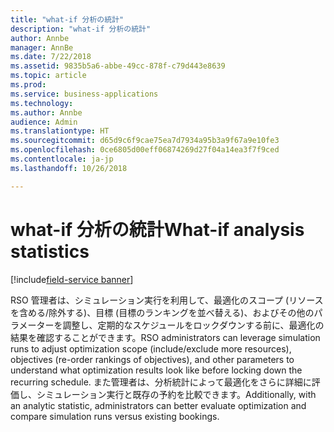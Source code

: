 ```yaml
---
title: "what-if 分析の統計"
description: "what-if 分析の統計"
author: Annbe
manager: AnnBe
ms.date: 7/22/2018
ms.assetid: 9835b5a6-abbe-49cc-878f-c79d443e8639
ms.topic: article
ms.prod: 
ms.service: business-applications
ms.technology: 
ms.author: Annbe
audience: Admin
ms.translationtype: HT
ms.sourcegitcommit: d65d9c6f9cae75ea7d7934a95b3a9f67a9e10fe3
ms.openlocfilehash: 0ce6805d00eff06874269d27f04a14ea3f7f9ced
ms.contentlocale: ja-jp
ms.lasthandoff: 10/26/2018

---
```

#  <a name="what-if-analysis-statistics"></a><span data-ttu-id="de5b8-103">what-if 分析の統計</span><span class="sxs-lookup"><span data-stu-id="de5b8-103">What-if analysis statistics</span></span>

[!include[field-service banner](../../../includes/field-service.md)]




<span data-ttu-id="de5b8-104">RSO 管理者は、シミュレーション実行を利用して、最適化のスコープ (リソースを含める/除外する)、目標 (目標のランキングを並べ替える)、およびその他のパラメーターを調整し、定期的なスケジュールをロックダウンする前に、最適化の結果を確認することができます。</span><span class="sxs-lookup"><span data-stu-id="de5b8-104">RSO administrators can leverage simulation runs to adjust optimization scope (include/exclude more resources), objectives (re-order rankings of objectives), and other parameters to understand what optimization results look like before locking down the recurring schedule.</span></span> <span data-ttu-id="de5b8-105">また管理者は、分析統計によって最適化をさらに詳細に評価し、シミュレーション実行と既存の予約を比較できます。</span><span class="sxs-lookup"><span data-stu-id="de5b8-105">Additionally, with an analytic statistic, administrators can better evaluate optimization and compare simulation runs versus existing bookings.</span></span>


